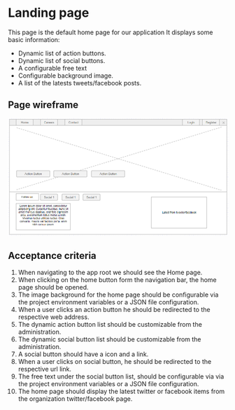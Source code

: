 # Landing page

This page is the default home page for our application It displays some basic information:

- Dynamic list of action buttons.
- Dynamic list of social buttons.
- A configurable free text
- Configurable background image.
- A list of the latests tweets/facebook posts.

## Page wireframe

![Home Page](../assets/home-page.png)

## Acceptance criteria

1. When navigating to the app root we should see the Home page.
2. When clicking on the home button form the navigation bar, the home page should be opened.
3. The image background for the home page should be configurable via the project environment variables or a JSON file configuration.
4. When a user clicks an action button he should be redirected to the respective web address.
5. The dynamic action button list should be customizable from the administration.
6. The dynamic social button list should be customizable from the administration.
7. A social button should have a icon and a link.
8. When a user clicks on social button, he should be redirected to the respective url link.
9. The free text under the social button list, should be configurable via via the project environment variables or a JSON file configuration.
10. The home page should display the latest twitter or facebook items from the organization twitter/facebook page.
